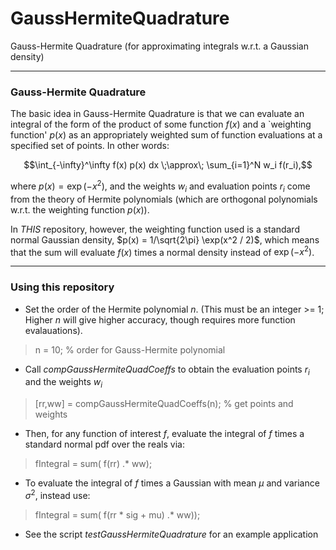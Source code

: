 # GaussHermiteQuadrature
Gauss-Hermite Quadrature (for approximating integrals w.r.t. a Gaussian density)

------- 

### Gauss-Hermite Quadrature ###

The basic idea in Gauss-Hermite Quadrature is that we can evaluate an integral of the form of the product of some function $f(x)$ and a `weighting function' $p(x)$ as an appropriately weighted sum of function evaluations at a specified set of points.  In other words:

$$\int_{-\infty}^\infty f(x) p(x) dx \;\approx\; \sum_{i=1}^N w_i f(r_i),$$

where $p(x) = \exp(-x^2)$, and the weights $w_i$ and evaluation points $r_i$ come from the theory of Hermite polynomials (which are orthogonal polynomials w.r.t. the weighting function $p(x)$).  

In _THIS_ repository, however, the weighting function used is a standard normal Gaussian density, $p(x) = 1/\sqrt{2\pi} \exp(x^2 / 2)$, which means that the sum will evaluate $f(x)$ times a normal density instead of $\exp(-x^2)$.

------- 

### Using this repository ###

-  Set the order of the Hermite polynomial $n$.  (This must be an integer >= 1;  Higher $n$ will give higher accuracy, though requires more function evalauations).  

> n = 10;         % order for Gauss-Hermite polynomial

-  Call *compGaussHermiteQuadCoeffs* to obtain the evaluation points $r_i$ and the weights $w_i$

> [rr,ww] = compGaussHermiteQuadCoeffs(n);    % get points and weights
> 

-  Then, for any function of interest $f$, evaluate the integral of $f$ times a standard normal pdf over the reals via: 

> fIntegral = sum( f(rr) .* ww);  

- To evaluate the integral of $f$ times a Gaussian with mean $\mu$ and variance $\sigma^2$, instead use:

> fIntegral = sum( f(rr * sig + mu) .* ww));


- See the script *testGaussHermiteQuadrature* for an example application